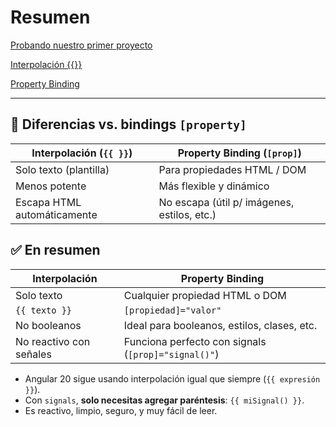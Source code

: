 # Resumen

[Probando nuestro primer proyecto](Resumen%2024b2f387d5c380cbb7d9f04f10719c0c/Probando%20nuestro%20primer%20proyecto%2024b2f387d5c380c1b09bd85ba43b3716.md)

[Interpolación {{}}](Resumen%2024b2f387d5c380cbb7d9f04f10719c0c/Interpolaci%C3%B3n%20%7B%7B%7D%7D%2024b2f387d5c380a29e5ef744b77c8a75.md)

[Property Binding](Resumen%2024b2f387d5c380cbb7d9f04f10719c0c/Property%20Binding%2024b2f387d5c380c2a2efd9df39ee3b6a.md)

---

## 🧠 Diferencias vs. bindings `[property]`

| Interpolación (`{{ }}`) | Property Binding (`[prop]`) |
| --- | --- |
| Solo texto (plantilla) | Para propiedades HTML / DOM |
| Menos potente | Más flexible y dinámico |
| Escapa HTML automáticamente | No escapa (útil p/ imágenes, estilos, etc.) |

## ✅ En resumen

| Interpolación | Property Binding |
| --- | --- |
| Solo texto | Cualquier propiedad HTML o DOM |
| `{{ texto }}` | `[propiedad]="valor"` |
| No booleanos | Ideal para booleanos, estilos, clases, etc. |
| No reactivo con señales | Funciona perfecto con signals (`[prop]="signal()"`) |
- Angular 20 sigue usando interpolación igual que siempre (`{{ expresión }}`).
- Con `signals`, **solo necesitas agregar paréntesis**: `{{ miSignal() }}`.
- Es reactivo, limpio, seguro, y muy fácil de leer.